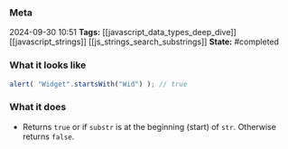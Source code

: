 ### Meta
2024-09-30 10:51
**Tags:** [[javascript_data_types_deep_dive]] [[javascript_strings]] [[js_strings_search_substrings]]
**State:** #completed 

### What it looks like
```JavaScript title:app.js
alert( "Widget".startsWith("Wid") ); // true
```

### What it does
- Returns `true` or if `substr` is at the beginning (start) of `str`. Otherwise returns `false`.
